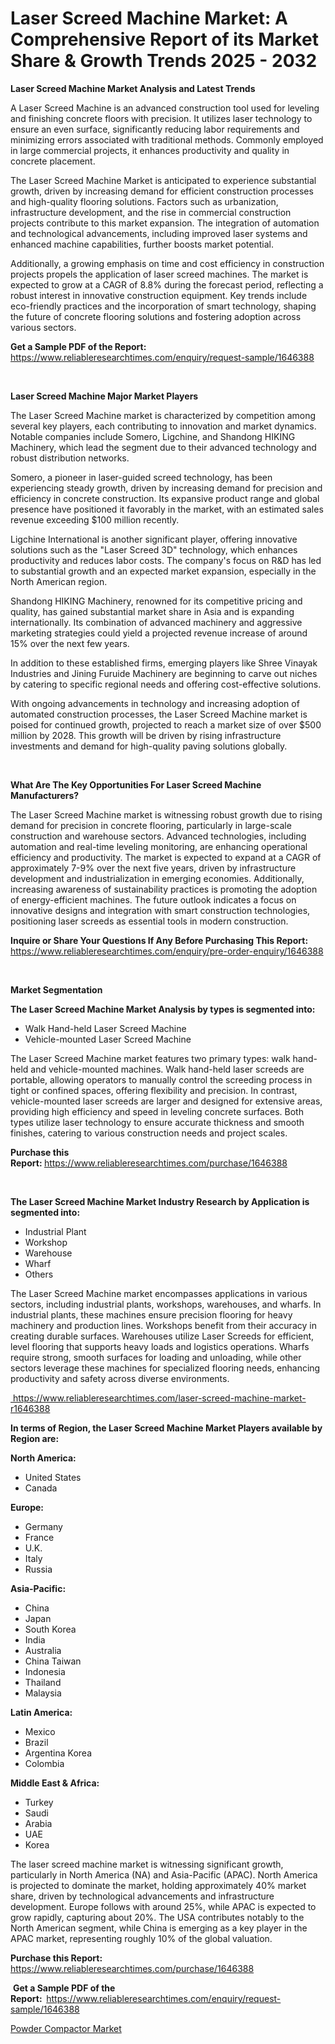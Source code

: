 <p><h1>Laser Screed Machine Market: A Comprehensive Report of its Market Share & Growth Trends 2025 - 2032</h1></p><p><strong>Laser Screed Machine Market Analysis and Latest Trends</strong></p>
<p><p>A Laser Screed Machine is an advanced construction tool used for leveling and finishing concrete floors with precision. It utilizes laser technology to ensure an even surface, significantly reducing labor requirements and minimizing errors associated with traditional methods. Commonly employed in large commercial projects, it enhances productivity and quality in concrete placement.</p><p>The Laser Screed Machine Market is anticipated to experience substantial growth, driven by increasing demand for efficient construction processes and high-quality flooring solutions. Factors such as urbanization, infrastructure development, and the rise in commercial construction projects contribute to this market expansion. The integration of automation and technological advancements, including improved laser systems and enhanced machine capabilities, further boosts market potential.</p><p>Additionally, a growing emphasis on time and cost efficiency in construction projects propels the application of laser screed machines. The market is expected to grow at a CAGR of 8.8% during the forecast period, reflecting a robust interest in innovative construction equipment. Key trends include eco-friendly practices and the incorporation of smart technology, shaping the future of concrete flooring solutions and fostering adoption across various sectors.</p></p>
<p><strong>Get a Sample PDF of the Report:&nbsp;</strong> <a href="https://www.reliableresearchtimes.com/enquiry/request-sample/1646388?utm_campaign=3565&utm_medium=2&utm_source=Github&utm_content=ia&utm_term=11042025&utm_id=laser-screed-machine">https://www.reliableresearchtimes.com/enquiry/request-sample/1646388</a></p>
<p>&nbsp;</p>
<p><strong>Laser Screed Machine Major Market Players</strong></p>
<p><p>The Laser Screed Machine market is characterized by competition among several key players, each contributing to innovation and market dynamics. Notable companies include Somero, Ligchine, and Shandong HIKING Machinery, which lead the segment due to their advanced technology and robust distribution networks. </p><p>Somero, a pioneer in laser-guided screed technology, has been experiencing steady growth, driven by increasing demand for precision and efficiency in concrete construction. Its expansive product range and global presence have positioned it favorably in the market, with an estimated sales revenue exceeding $100 million recently.</p><p>Ligchine International is another significant player, offering innovative solutions such as the "Laser Screed 3D" technology, which enhances productivity and reduces labor costs. The company's focus on R&D has led to substantial growth and an expected market expansion, especially in the North American region. </p><p>Shandong HIKING Machinery, renowned for its competitive pricing and quality, has gained substantial market share in Asia and is expanding internationally. Its combination of advanced machinery and aggressive marketing strategies could yield a projected revenue increase of around 15% over the next few years.</p><p>In addition to these established firms, emerging players like Shree Vinayak Industries and Jining Furuide Machinery are beginning to carve out niches by catering to specific regional needs and offering cost-effective solutions. </p><p>With ongoing advancements in technology and increasing adoption of automated construction processes, the Laser Screed Machine market is poised for continued growth, projected to reach a market size of over $500 million by 2028. This growth will be driven by rising infrastructure investments and demand for high-quality paving solutions globally.</p></p>
<p>&nbsp;</p>
<p><strong>What Are The Key Opportunities For Laser Screed Machine Manufacturers?</strong></p>
<p><p>The Laser Screed Machine market is witnessing robust growth due to rising demand for precision in concrete flooring, particularly in large-scale construction and warehouse sectors. Advanced technologies, including automation and real-time leveling monitoring, are enhancing operational efficiency and productivity. The market is expected to expand at a CAGR of approximately 7-9% over the next five years, driven by infrastructure development and industrialization in emerging economies. Additionally, increasing awareness of sustainability practices is promoting the adoption of energy-efficient machines. The future outlook indicates a focus on innovative designs and integration with smart construction technologies, positioning laser screeds as essential tools in modern construction.</p></p>
<p><strong>Inquire or Share Your Questions If Any Before Purchasing This Report:</strong> <a href="https://www.reliableresearchtimes.com/enquiry/pre-order-enquiry/1646388?utm_campaign=3565&utm_medium=2&utm_source=Github&utm_content=ia&utm_term=11042025&utm_id=laser-screed-machine">https://www.reliableresearchtimes.com/enquiry/pre-order-enquiry/1646388</a></p>
<p>&nbsp;</p>
<p><strong>Market Segmentation</strong></p>
<p><strong>The Laser Screed Machine Market Analysis by types is segmented into:</strong></p>
<p><ul><li>Walk Hand-held Laser Screed Machine</li><li>Vehicle-mounted Laser Screed Machine</li></ul></p>
<p><p>The Laser Screed Machine market features two primary types: walk hand-held and vehicle-mounted machines. Walk hand-held laser screeds are portable, allowing operators to manually control the screeding process in tight or confined spaces, offering flexibility and precision. In contrast, vehicle-mounted laser screeds are larger and designed for extensive areas, providing high efficiency and speed in leveling concrete surfaces. Both types utilize laser technology to ensure accurate thickness and smooth finishes, catering to various construction needs and project scales.</p></p>
<p><strong>Purchase this Report:&nbsp;</strong><a href="https://www.reliableresearchtimes.com/purchase/1646388?utm_campaign=3565&utm_medium=2&utm_source=Github&utm_content=ia&utm_term=11042025&utm_id=laser-screed-machine">https://www.reliableresearchtimes.com/purchase/1646388</a></p>
<p>&nbsp;</p>
<p><strong>The Laser Screed Machine Market Industry Research by Application is segmented into:</strong></p>
<p><ul><li>Industrial Plant</li><li>Workshop</li><li>Warehouse</li><li>Wharf</li><li>Others</li></ul></p>
<p><p>The Laser Screed Machine market encompasses applications in various sectors, including industrial plants, workshops, warehouses, and wharfs. In industrial plants, these machines ensure precision flooring for heavy machinery and production lines. Workshops benefit from their accuracy in creating durable surfaces. Warehouses utilize Laser Screeds for efficient, level flooring that supports heavy loads and logistics operations. Wharfs require strong, smooth surfaces for loading and unloading, while other sectors leverage these machines for specialized flooring needs, enhancing productivity and safety across diverse environments.</p></p>
<p><a href="https://www.reliableresearchtimes.com/laser-screed-machine-market-r1646388?utm_campaign=3565&utm_medium=2&utm_source=Github&utm_content=ia&utm_term=11042025&utm_id=laser-screed-machine">&nbsp;https://www.reliableresearchtimes.com/laser-screed-machine-market-r1646388</a></p>
<p><strong>In terms of Region, the Laser Screed Machine Market Players available by Region are:</strong></p>
<p>
    <p> <strong> North America: </strong>
        <ul>
            <li>United States</li>
            <li>Canada</li>
        </ul>
        </p> 
    <p> <strong> Europe: </strong>
        <ul>
            <li>Germany</li>
            <li>France</li>
            <li>U.K.</li>
            <li>Italy</li>
            <li>Russia</li>
        </ul>
        </p> 
    <p> <strong> Asia-Pacific: </strong>
        <ul>
            <li>China</li>
            <li>Japan</li>
            <li>South Korea</li>
            <li>India</li>
            <li>Australia</li>
            <li>China Taiwan</li>
            <li>Indonesia</li>
            <li>Thailand</li>
            <li>Malaysia</li>
        </ul>
        </p> 
    <p> <strong> Latin America: </strong>
        <ul>
            <li>Mexico</li>
            <li>Brazil</li>
            <li>Argentina Korea</li>
            <li>Colombia</li>
        </ul>
        </p> 
    <p> <strong> Middle East & Africa: </strong>
        <ul>
            <li>Turkey</li>
            <li>Saudi</li>
            <li>Arabia</li>
            <li>UAE</li>
            <li>Korea</li>
        </ul>
    </p>
    </p>
<p><p>The laser screed machine market is witnessing significant growth, particularly in North America (NA) and Asia-Pacific (APAC). North America is projected to dominate the market, holding approximately 40% market share, driven by technological advancements and infrastructure development. Europe follows with around 25%, while APAC is expected to grow rapidly, capturing about 20%. The USA contributes notably to the North American segment, while China is emerging as a key player in the APAC market, representing roughly 10% of the global valuation.</p></p>
<p><strong>Purchase this Report: </strong><a href="https://www.reliableresearchtimes.com/purchase/1646388?utm_campaign=3565&utm_medium=2&utm_source=Github&utm_content=ia&utm_term=11042025&utm_id=laser-screed-machine">https://www.reliableresearchtimes.com/purchase/1646388</a></p>
<p>&nbsp;<strong>Get a Sample PDF of the Report:&nbsp;&nbsp;</strong><a href="https://www.reliableresearchtimes.com/enquiry/request-sample/1646388?utm_campaign=3565&utm_medium=2&utm_source=Github&utm_content=ia&utm_term=11042025&utm_id=laser-screed-machine">https://www.reliableresearchtimes.com/enquiry/request-sample/1646388</a></p>
<p><strong></strong></p>
<p><p><a href="https://github.com/minakibanov/Market-Research-Report-List-1/blob/main/powder-compactor-market.md?utm_campaign=3565&utm_medium=2&utm_source=Github&utm_content=ia&utm_term=11042025&utm_id=laser-screed-machine">Powder Compactor Market</a></p></p>